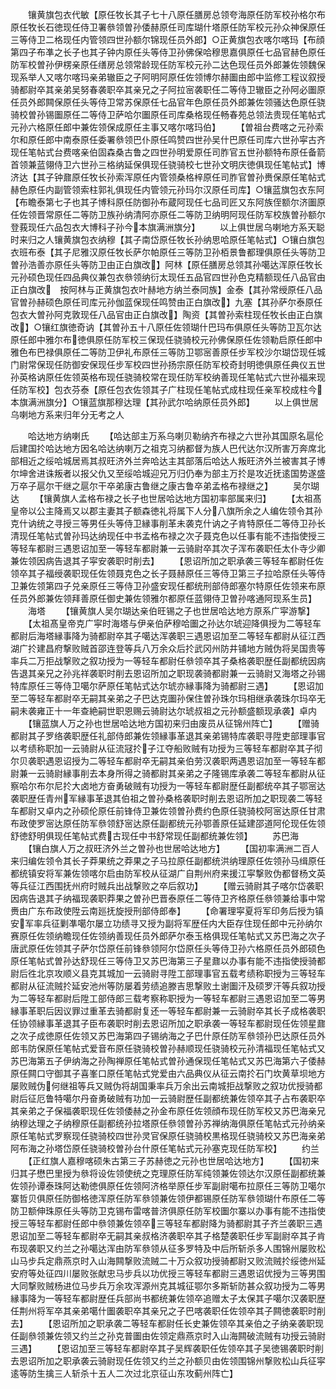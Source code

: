 <!-- { "loadSidebar": true } -->
　　镶黄旗包衣代敏【原任牧长其子七十八原任膳房总领夸海原任防军校孙格尔布原任牧长石徳现任侍卫署叅领曽孙倭赫原任司库瑚什塔原任防军校元孙众神保原任三等侍卫二格现任内管领四世孙额尔锦现任员外郎】○正黄旗包衣喀尔喀玛【布顔第四子布凖之长子也其子钟内原任头等侍卫孙佛保哈穆思嘉俱原任七品官赫色原任防军校曽孙伊楞亲原任缮房总领常龄现任防军校元孙二达色现任员外郎兼佐领魏保现系举人又喀尔喀玛亲弟辙臣之子阿明阿原任佐领博尔赫圗由郎中监修工程议叙授骑都尉卒其亲弟吴努春袭职卒其亲兄之子阿拉宻袭职任二等侍卫辙臣之孙阿必圗原任员外郎闗保原任头等侍卫常苏保原任七品官年色原任员外郎兼佐领骚达色原任骁骑校曽孙锡圗原任二等侍卫萨哈尔圗原任司库桑格现任畅春苑总领法贵现任笔帖式元孙六格原任郎中兼佐领保成原任主事又喀尔喀玛伯】
　　【曽祖台费喀之元孙索尔和原任郎中南泰原任委署叅领巴仆原任鸣赞四世孙吴什巴原任司库六世孙寜古齐现任笔帖式台费喀亲伯固森桑古鲁之四世孙明爱原任司胙官五世孙额特布原任备箭首领兼蓝翎侍卫六世孙三格纳延保俱现任骁骑校七世孙文明庆徳俱现任笔帖式】博济达【其子钟鼐原任牧长孙索浑原任内管领桑格梓原任司胙官曽孙赉保原任笔帖式赫色原任内副管领索柱郭礼俱现任内管领元孙玛尔汉原任司库】○镶蓝旗包衣东阿【布瞻泰第七子也其子博科原任防御孙布蔵阿现任七品司匠又东阿族侄额尔济圗原任佐领晋常原任二等防卫族孙纳清阿亦原任二等防卫纳明阿现任防军校族曽孙额尔登莪现任六品包衣大博科子孙今本旗满洲旗分】
　　以上俱世居乌喇地方系天聪时来归之人镶黄旗包衣纳穆【其子南岱原任牧长孙纳思哈原任笔帖式】○镶白旗包衣班布泰【其子尼雅汉原任牧长萨尔帕原任三等防卫孙栢景鲁都理俱原任头等防卫曽孙浩善亦原任头等防卫由正白旗改】阿林【原任膳房总领其孙噶达浑原任牧长元孙硕色现任四品典仪兼包衣叅领纳衍太现任五品官四世孙色克精额现任八品官由正白旗改　按阿林与正黄旗包衣叶赫地方纳兰泰同族】金泰【其孙常绶原任八品官曽孙赫硕色原任司库元孙伽蓝保现任鸣赞由正白旗改】九塞【其孙萨尔泰原任包衣大曽孙阿克敦现任八品官由正白旗改】陶资【其曽孙索柱现任牧长由正白旗改】○镶红旗徳奇讷【其曽孙五十八原任佐领瑚什巴玛布俱原任头等防卫瓦尔达原任郎中雅尔布徳俱原任防军校三保现任骁骑校元孙佛保原任佐领勒启原任郎中雅色布巴禄俱原任二等防卫伊礼布原任三等防卫鄂宻善原任步军校沙尔瑚岱现任城门尉常保现任防御安保现任步军校四世孙扬宗原任防军校奇封明徳俱原任典仪五世孙英格讷原任佐领英格布现任骁骑校常在现任防军校纳善现任笔帖式六世孙福来现任防军校】包衣芬泰【原任包衣佐领其子广柱现任笔帖式成柱现任亲军校成柱今本旗满洲旗分】○镶蓝旗那穆达理【其孙武尔哈纳原任员外郎】
　　以上俱世居乌喇地方系来归年分无考之人








　　哈达地方纳喇氏
　　【哈达部主万系乌喇贝勒纳齐布禄之六世孙其国原名扈伦后建国扵哈达地方因名哈达纳喇万之祖克习纳都督为族人巴代达尔汉所害万奔席北部相近之绥哈城居焉其叔旺济外兰奔哈达主其部落后哈达人叛旺济外兰被害其子博尔坤舍进诛叛者以报父仇又至绥哈城迎兄万归仍奉为部主万扵是攻近抚逺国势遂盛万卒子扈尔干继之扈尔干卒弟康古鲁继之康古鲁卒弟孟格布禄继之】
　　吴尔瑚达
　　【镶黄旗人孟格布禄之长子也世居哈达地方国初率部属来归】
　　【太祖髙皇帝以公主降焉又以郡主妻其子额森徳礼将属下人分八旗所余之人编佐领令其孙克什讷统之寻授三等男任头等侍卫縁事削革未袭克什讷之子肯特原任二等侍卫孙长清现任笔帖式曽孙玛达纳现任中书孟格布禄之次子聂克色以任事有能不违指使授三等轻车都尉三遇恩诏加至一等轻车都尉兼一云骑尉卒其次子浑布袭职任太仆寺少卿兼佐领因病告退其子寜安袭职时削去】
　　【恩诏所加之职承袭三等轻车都尉任佐领卒其子福绶袭职现任佐领聂克色之长子聂赫原任三等侍卫第三子拉哈原任头等侍卫兼佐领第四子兑亲原任三等侍卫孙盛安现任都统刑部侍郎塞尔特原任佐领来布原任员外郎兼佐领拜善原任御史兼佐领雅尔都原任蓝翎侍卫曽孙喀通阿现系生员】
　　海塔
　　【镶黄旗人吴尔瑚达亲伯旺锡之子也世居哈达地方原系广寜游撃】
　　【太祖髙皇帝克广寜时海塔与伊亲伯萨穆哈圗之孙达尔琥迎降俱授为二等轻车都尉后海塔縁事降为骑都尉卒其子噶达浑袭职三遇恩诏加至二等轻车都尉从征江西湖广扵建昌府撃败贼首邵连登等兵八万余众后扵武冈州防井铺地方贼伪将吴国贵等率兵二万拒战撃败之叙功授为一等轻车都尉任叅领卒其子桑格袭职歴任副都统因病告退其亲兄之孙兆祥袭职时削去恩诏所加之职现袭骑都尉兼一云骑尉又海塔之孙锡特库原任三等侍卫噶尔萨原任笔帖式达尔琥亦縁事降为骑都尉三遇】
　　【恩诏加至二等轻车都尉卒无嗣其亲弟之子巴达克圗孙保住曽孙珠尔玛相继承袭珠尔玛卒无嗣未袭雍正十一年查絶嗣世职恩赐云骑尉达尔琥叔祖之元孙额盛额现承袭】卓内
　　【镶蓝旗人万之孙也世居哈达地方国初来归由废员从征锦州阵亡】
　　【赠骑都尉其子罗络袭职歴任礼部侍郎兼佐领縁事革退其亲弟锡特库袭职寻陞吏部理事官以考绩称职加一云骑尉从征流冦扵子江夺船败贼有功授为三等轻车都尉卒其子彻尔贝袭职遇恩诏授为二等轻车都尉卒无嗣其亲伯劳汉袭职两遇恩诏加至一等轻车都尉兼一云骑尉縁事削去本身所得之骑都尉其亲弟之子隆锡库承袭二等轻车都尉从征察哈尔布尔尼扵大卤地方奋勇破贼有功授为一等轻车都尉歴任副都统卒其子鄂宻达袭职歴任青州军縁事革退其伯祖之曽孙桑格袭职时削去恩诏所加之职现袭二等轻车都尉又卓内之孙硕伦原任前锋侍卫兼佐领曽孙费约色原任骁骑校阿宻达原任甘肃布政使罗宻达原任防军叅领舒宻达原任副都统元孙鄂善原任延建邵道阿伦现任佐领舒徳舒明俱现任笔帖式费古现任中书舒常现任副都统兼佐领】
　　苏巴海
　　【镶白旗人万之叔旺济外兰之曽孙也世居哈达地方】
　　【国初率满洲二百人来归编佐领令其长子莽果统之莽果之子马拉原任副都统洪纳理原任佐领孙马缉原任都统镇安将军兼佐领喀尔启由防军校从征湖广自荆州府来援江寜撃败伪都督杨文英等兵征江西围抚州府时贼兵出战撃败之卒后叙功】
　　【赠云骑尉其子喀尔岱袭职因病告退其子纳福现袭职莽果之曽孙巴晋泰原任二等侍卫齐格原任叅领兼给事中常赉由广东布政使陞云南廵抚旋授刑部侍郎奉】
　　【命署理寜夏将军印务后授为镇安军率兵征剿凖噶尔屡立功绩寻又授为副将军歴任内大臣存住现任郎中元孙纳尔赛原任佐领纳瞻现任佐领纳善现任员外郎萨尔泰玉格俱现任笔帖式又苏巴海之次子唐武原任佐领其子萨尔岱原任前锋叅领阿尔岱原任头等侍卫孙六格原任员外郎硕色原任笔帖式曽孙达舒现任三等侍卫又苏巴海第三子星鼐以办事有能不违指使授骑都尉后徃北京攻顺义县克其城加一云骑尉寻陞工部理事官五载考绩称职授为三等轻车都尉从征流贼扵延安池州等防屡着劳绩追滕吉思撃败土谢圗汗及硕罗汗等兵叙功授为二等轻车都尉后陞工部侍郎三载考察称职授为一等轻车都尉三遇恩诏加至二等男縁事革职后因议罪过重革去骑都尉复还一等轻车都尉兼一云骑尉卒其长子成格袭职任协领縁事革退其子臣布袭职时削去恩诏所加之职承袭一等轻车都尉现任佐领星鼐之次子成徳原任佐领又苏巴海第四子锡纳海之子巴什原任防军叅领孙巴达原任员外郎韦防保原任笔帖式爱音布原任骁骑校曽孙赫顺现任骁骑校元孙清福现任笔帖式又苏巴海第五子伊纳海之孙陶禅原任笔帖式曽孙通保现任笔帖式又苏巴海第六子倭赫原任闗口守御其子喜峯口原任笔帖式党爱由六品典仪从征云南扵石门坎黄草坝地方屡败贼伪何继祖等兵又贼伪将胡国秉率兵万余出云南城拒战撃败之叙功优授骑都尉后征厄鲁特噶尔丹奋勇破贼有功加一云骑尉歴任副都统兼佐领卒其子占布袭职卒其亲弟之子保福袭职现任佐领倭赫之孙金布原任佐领顔布现任防军校又苏巴海亲兄纳穆达理之子纳穆原任副都统孙拉塔原任叅领曽孙苏禅纳海俱原任笔帖式元孙纳亲原任笔帖式罗察现任骁骑校四世孙灵官保原任骁骑校黒格现任骁骑校又苏巴海亲弟阿布海之孙塔岱原任骁骑校曽孙台什原任笔帖式元孙塞克现任防军校】
　　约兰
　　【正红旗人嘉穆喀硕朱古第三子苏赫徳之元孙也世居哈达地方】
　　【国初来归其子懋巴里授为叅将设佐领使统之克理原任防军纯领兼佐领达尔汉原任副都统兼佐领孙谭泰珠阿达勒徳俱原任佐领阿济格举原任步军副尉噶布拉原任三等防卫噶尔寨哲贝俱原任防御格徳浑原任防军叅领兼佐领伊都锡原任防军叅领瑚什布原任二等防卫额伸珠原任头等防卫克锡布雷喀普济俱原任防军校圗尔寨以办事有能不违指使授三等轻车都尉任郎中叅领兼佐领卒三等轻车都尉降为骑都尉其子齐兰袭职三遇恩诏加至二等轻车都尉卒无嗣其亲叔格济袭职卒其子格楚袭职任步军副尉卒其子肯布现袭职又约兰之孙噶达浑由防军叅领从征多罗特及中后所斩杀多人围锦州屡败松山马步兵定鼎燕京时入山海闗撃败流贼二十万众叙功授骑都尉又败流贼扵绥徳州延安府等处征四川屡败张献忠马步兵以功优授三等轻车都尉三遇恩诏优授为三等男围大同撃败贼杨进位马步兵万余攻浑源州克其城征鄂尔多斯斩防甚众叙功授为二等男縁事降为一等轻车都尉歴任兵部尚书都统兼佐领卒追赠太子太保其子噶尔汉袭职歴任荆州将军卒其亲弟噶什圗袭职卒其亲兄之子巴喀袭职任佐领卒其子闗徳袭职时削去】
　　【恩诏所加之职承袭二等轻车都尉任长史兼佐领卒其亲伯之子纳亲袭职现任副叅领兼佐领又约兰之孙克普圗由佐领定鼎燕京时入山海闗破流贼有功授云骑尉三遇】
　　【恩诏加至三等轻车都尉卒其子吴辉袭职任佐领卒其子吴徳锡袭职时削去恩诏所加之职承袭云骑尉现任佐领又约兰之孙额贝由佐领围锦州撃败松山兵征寜逺等防生擒三人斩杀十五人二次过北京征山东攻蓟州阵亡】
